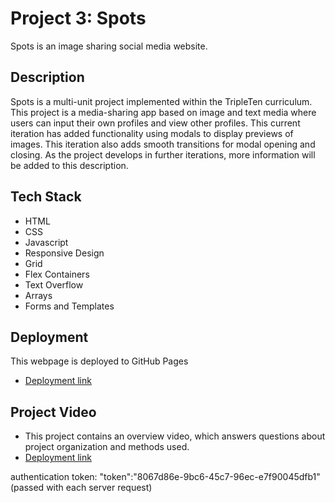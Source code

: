 # Project 3: Spots

Spots is an image sharing social media website.

## Description

Spots is a multi-unit project implemented within the TripleTen curriculum. This project is a media-sharing app based on image and text media where users can input their own profiles and view other profiles. This current iteration has added functionality using modals to display previews of images. This iteration also adds smooth transitions for modal opening and closing. As the project develops in further iterations, more information will be added to this description.

## Tech Stack

- HTML
- CSS
- Javascript
- Responsive Design
- Grid
- Flex Containers
- Text Overflow
- Arrays
- Forms and Templates

## Deployment

This webpage is deployed to GitHub Pages

- [Deployment link](https://sarah-stice.github.io/se_project_spots/)

## Project Video

- This project contains an overview video, which answers questions about project organization and methods used.
- [Deployment link](https://drive.google.com/file/d/1BDtVAVSeS8yQSp7bTQd_BQDiJjEXLqBH/view?usp=drive_link)

authentication token: "token":"8067d86e-9bc6-45c7-96ec-e7f90045dfb1" (passed with each server request)
